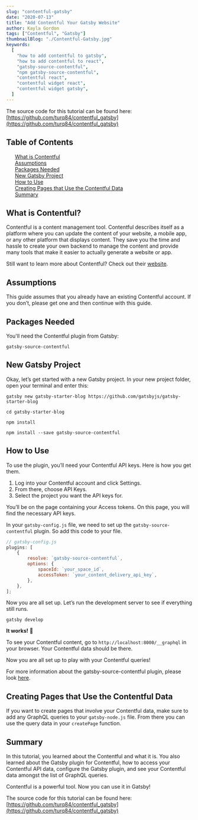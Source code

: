 ```yaml
---
slug: "contentful-gatsby"
date: "2020-07-13"
title: "Add Contentful Your Gatsby Website"
author: Kayla Gordon
tags: ["Contentful", "Gatsby"]
thumbnailBlog: "./Contentful-Gatsby.jpg"
keywords:
  [
    "how to add contentful to gatsby",
    "how to add contentful to react",
    "gatsby-source-contentful",
    "npm gatsby-source-contentful",
    "contentful react",
    "contentful widget react",
    "contentful widget gatsby",
  ]
---
```


The source code for this tutorial can be found here: [https://github.com/turq84/contentful_gatsby](https://github.com/turq84/contentful_gatsby)

## Table of Contents

&nbsp;&nbsp;&nbsp;&nbsp;&nbsp;&nbsp;[What is Contentful](#what-is-contentful) <br />
&nbsp;&nbsp;&nbsp;&nbsp;&nbsp;&nbsp;[Assumptions](#assumptions)<br />
&nbsp;&nbsp;&nbsp;&nbsp;&nbsp;&nbsp;[Packages Needed](#packages-needed)<br />
&nbsp;&nbsp;&nbsp;&nbsp;&nbsp;&nbsp;[New Gatsby Project](#new-gatsby-project)<br />
&nbsp;&nbsp;&nbsp;&nbsp;&nbsp;&nbsp;[How to Use](#how-to-use)<br />
&nbsp;&nbsp;&nbsp;&nbsp;&nbsp;&nbsp;[Creating Pages that Use the Contentful Data](#creating-pages-that-use-the-contentful-data)<br />
&nbsp;&nbsp;&nbsp;&nbsp;&nbsp;&nbsp;[Summary](#summary)<br />

## What is Contentful?

Contentful is a content management tool. Contentful describes itself as a platform where you can update the content of your website, a mobile app, or any other platform that displays content. They save you the time and hassle to create your own backend to manage the content and provide many tools that make it easier to actually generate a website or app.

Still want to learn more about Contentful? Check out their [website](https://www.contentful.com/faq/about-contentful/).

## Assumptions

This guide assumes that you already have an existing Contentful account. If you don’t, please get one and then continue with this guide.

## Packages Needed

You'll need the Contentful plugin from Gatsby:

`gatsby-source-contentful`

## New Gatsby Project

Okay, let’s get started with a new Gatsby project. In your new project folder, open your terminal and enter this:

`gatsby new gatsby-starter-blog https://github.com/gatsbyjs/gatsby-starter-blog`

`cd gatsby-starter-blog`

`npm install`

`npm install --save gatsby-source-contentful`

## How to Use

To use the plugin, you’ll need your Contentful API keys. Here is how you get them.

1. Log into your Contentful account and click Settings.
2. From there, choose API Keys.
3. Select the project you want the API keys for.

You’ll be on the page containing your Access tokens. On this page, you will find the necessary API keys.

In your `gatsby-config.js` file, we need to set up the `gatsby-source-contentful` plugin. So add this code to your file.

```javascript
// gatsby-config.js
plugins: [
	{
		resolve: `gatsby-source-contentful`,
		options: {
			spaceId: `your_space_id`,
			accessToken: `your_content_delivery_api_key`,
		},
	},
];
```

Now you are all set up. Let’s run the development server to see if everything still runs.

`gatsby develop`

**It works!** 🎉

To see your Contentful content, go to `http://localhost:8000/__graphql` in your browser. Your Contentful data should be there.

Now you are all set up to play with your Contentful queries!

For more information about the gatsby-source-contentful plugin, please look [here](https://www.gatsbyjs.org/packages/gatsby-source-contentful/).

## Creating Pages that Use the Contentful Data

If you want to create pages that involve your Contentful data, make sure to add any GraphQL queries to your `gatsby-node.js` file. From there you can use the query data in your `createPage` function.

## Summary

In this tutorial, you learned about the Contentful and what it is. You also learned about the Gatsby plugin for Contentful, how to access your Contentful API data, configure the Gatsby plugin, and see your Contentful data amongst the list of GraphQL queries.

Contentful is a powerful tool. Now you can use it in Gatsby!

The source code for this tutorial can be found here: [https://github.com/turq84/contentful_gatsby](https://github.com/turq84/contentful_gatsby)
